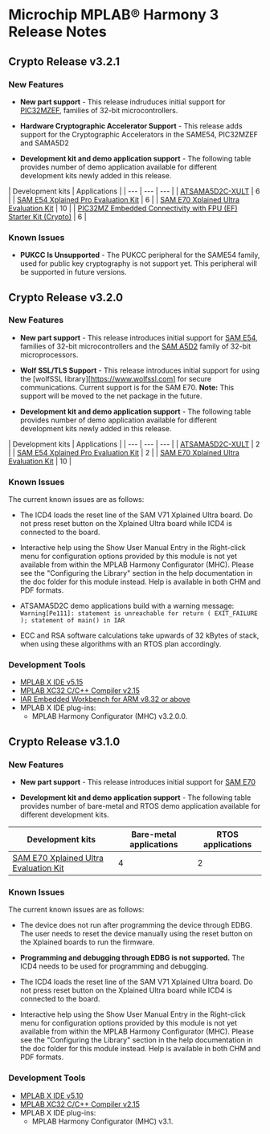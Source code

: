 # Microchip MPLAB® Harmony 3 Release Notes
## Crypto Release v3.2.1
### New Features
- **New part support** - This release indruduces initial support for [PIC32MZEF](https://www.microchip.com/design-centers/32-bit), families of 32-bit microcontrollers.
- **Hardware Cryptographic Accelerator Support** - This release adds support for the Cryptographic Accelerators in the SAME54, PIC32MZEF and SAMA5D2

- **Development kit and demo application support** - The following table provides number of demo application available for different development kits newly added in this release.

| Development kits | Applications |
| --- | --- | --- |
| [ATSAMA5D2C-XULT](https://www.microchip.com/Developmenttools/ProductDetails/ATSAMA5D2C-XULT) | 6 |
| [SAM E54 Xplained Pro Evaluation Kit](https://www.microchip.com/developmenttools/ProductDetails/ATSAME54-XPRO) | 6 |
| [SAM E70 Xplained Ultra Evaluation Kit](https://www.microchip.com/developmenttools/ProductDetails/atsamv71-xult) | 10 |
| [PIC32MZ Embedded Connectivity with FPU (EF) Starter Kit (Crypto)](https://www.microchip.com/DevelopmentTools/ProductDetails/PartNO/DM320007-C) | 6 |

### Known Issues
- **PUKCC Is Unsupported** - The PUKCC peripheral for the SAME54 family, used for public key cryptography is not support yet.  This peripheral will be supported in future versions.

## Crypto Release v3.2.0
### New Features
- **New part support** - This release introduces initial support for [SAM E54](https://www.microchip.com/design-centers/32-bit/sam-32-bit-mcus/sam-e-mcus), families of 32-bit microcontrollers and the [SAM A5D2](https://www.microchip.com/design-centers/32-bit-mpus/microprocessors/sama5/sama5d2-series) family of 32-bit microprocessors.

- **Wolf SSL/TLS Support** - This release introduces initial support for using the [wolfSSL library][https://www.wolfssl.com] for secure communications.  Current support is for the SAM E70.  **Note:** This support will be moved to the net package in the future.

- **Development kit and demo application support** - The following table provides number of demo application available for different development kits newly added in this release.

| Development kits | Applications |
| --- | --- | --- |
| [ATSAMA5D2C-XULT](https://www.microchip.com/Developmenttools/ProductDetails/ATSAMA5D2C-XULT) | 2 |
| [SAM E54 Xplained Pro Evaluation Kit](https://www.microchip.com/developmenttools/ProductDetails/ATSAME54-XPRO) | 2 |
| [SAM E70 Xplained Ultra Evaluation Kit](https://www.microchip.com/developmenttools/ProductDetails/atsamv71-xult) | 10 |


### Known Issues

The current known issues are as follows:

- The ICD4 loads the reset line of the SAM V71 Xplained Ultra board. Do not press reset button on the Xplained Ultra board while ICD4 is connected to the board.

- Interactive help using the Show User Manual Entry in the Right-click menu for configuration options provided by this module is not yet available from within the MPLAB Harmony Configurator (MHC).  Please see the &quot;Configuring the Library&quot; section in the help documentation in the doc folder for this module instead.  Help is available in both CHM and PDF formats.

- ATSAMA5D2C demo applications build with a warning message: ```Warning[Pe111]: statement is unreachable for return ( EXIT_FAILURE ); statement of main() in IAR```

- ECC and RSA software calculations take upwards of 32 kBytes of stack, when using these algorithms with an RTOS plan accordingly.


### Development Tools

* [MPLAB X IDE v5.15](https://www.microchip.com/mplab/mplab-x-ide)
* [MPLAB XC32 C/C++ Compiler v2.15](https://www.microchip.com/mplab/compilers)
* [IAR Embedded Workbench for ARM v8.32 or above](https://www.iar.com/iar-embedded-workbench/#!?architecture=Arm)
* MPLAB X IDE plug-ins:
  * MPLAB Harmony Configurator (MHC) v3.2.0.0.

## Crypto Release v3.1.0
### New Features
- **New part support** - This release introduces initial support for [SAM E70](https://www.microchip.com/design-centers/32-bit/sam-32-bit-mcus/sam-e-mcus)

- **Development kit and demo application support** - The following table provides number of bare-metal and RTOS demo application available for different development kits.

| Development kits | Bare-metal applications | RTOS applications |
| --- | --- | --- |
| [SAM E70 Xplained Ultra Evaluation Kit](https://www.microchip.com/DevelopmentTools/ProductDetails.aspx?PartNO=ATSAME70-XULT) | 4 | 2 |

### Known Issues

The current known issues are as follows:

- The device does not run after programming the device through EDBG. The user needs to reset the device manually using the reset button on the Xplained boards to run the firmware.

- **Programming and debugging through EDBG is not supported.** The ICD4 needs to be used for programming and debugging.

- The ICD4 loads the reset line of the SAM V71 Xplained Ultra board. Do not press reset button on the Xplained Ultra board while ICD4 is connected to the board.

- Interactive help using the Show User Manual Entry in the Right-click menu for configuration options provided by this module is not yet available from within the MPLAB Harmony Configurator (MHC).  Please see the &quot;Configuring the Library&quot; section in the help documentation in the doc folder for this module instead.  Help is available in both CHM and PDF formats.

### Development Tools

- [MPLAB X IDE v5.10](https://www.microchip.com/mplab/mplab-x-ide)
- [MPLAB XC32 C/C++ Compiler v2.15](https://www.microchip.com/mplab/compilers)
- MPLAB X IDE plug-ins:
  - MPLAB Harmony Configurator (MHC) v3.1.
